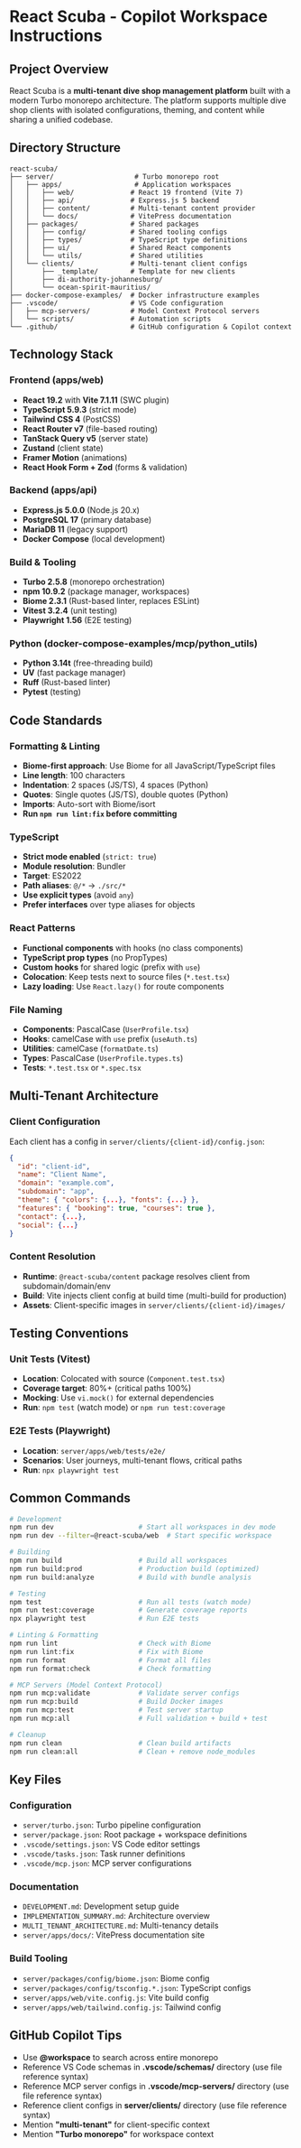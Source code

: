 # React Scuba - Copilot Workspace Instructions

## Project Overview

React Scuba is a **multi-tenant dive shop management platform** built with a modern Turbo monorepo architecture. The platform supports multiple dive shop clients with isolated configurations, theming, and content while sharing a unified codebase.

## Directory Structure

```
react-scuba/
├── server/                    # Turbo monorepo root
│   ├── apps/                  # Application workspaces
│   │   ├── web/              # React 19 frontend (Vite 7)
│   │   ├── api/              # Express.js 5 backend
│   │   ├── content/          # Multi-tenant content provider
│   │   └── docs/             # VitePress documentation
│   ├── packages/             # Shared packages
│   │   ├── config/           # Shared tooling configs
│   │   ├── types/            # TypeScript type definitions
│   │   ├── ui/               # Shared React components
│   │   └── utils/            # Shared utilities
│   └── clients/              # Multi-tenant client configs
│       ├── _template/        # Template for new clients
│       ├── di-authority-johannesburg/
│       └── ocean-spirit-mauritius/
├── docker-compose-examples/  # Docker infrastructure examples
├── .vscode/                  # VS Code configuration
│   ├── mcp-servers/          # Model Context Protocol servers
│   └── scripts/              # Automation scripts
└── .github/                  # GitHub configuration & Copilot context
```

## Technology Stack

### Frontend (apps/web)

- **React 19.2** with **Vite 7.1.11** (SWC plugin)
- **TypeScript 5.9.3** (strict mode)
- **Tailwind CSS 4** (PostCSS)
- **React Router v7** (file-based routing)
- **TanStack Query v5** (server state)
- **Zustand** (client state)
- **Framer Motion** (animations)
- **React Hook Form + Zod** (forms & validation)

### Backend (apps/api)

- **Express.js 5.0.0** (Node.js 20.x)
- **PostgreSQL 17** (primary database)
- **MariaDB 11** (legacy support)
- **Docker Compose** (local development)

### Build & Tooling

- **Turbo 2.5.8** (monorepo orchestration)
- **npm 10.9.2** (package manager, workspaces)
- **Biome 2.3.1** (Rust-based linter, replaces ESLint)
- **Vitest 3.2.4** (unit testing)
- **Playwright 1.56** (E2E testing)

### Python (docker-compose-examples/mcp/python_utils)

- **Python 3.14t** (free-threading build)
- **UV** (fast package manager)
- **Ruff** (Rust-based linter)
- **Pytest** (testing)

## Code Standards

### Formatting & Linting

- **Biome-first approach**: Use Biome for all JavaScript/TypeScript files
- **Line length**: 100 characters
- **Indentation**: 2 spaces (JS/TS), 4 spaces (Python)
- **Quotes**: Single quotes (JS/TS), double quotes (Python)
- **Imports**: Auto-sort with Biome/isort
- **Run `npm run lint:fix` before committing**

### TypeScript

- **Strict mode enabled** (`strict: true`)
- **Module resolution**: Bundler
- **Target**: ES2022
- **Path aliases**: `@/*` → `./src/*`
- **Use explicit types** (avoid `any`)
- **Prefer interfaces** over type aliases for objects

### React Patterns

- **Functional components** with hooks (no class components)
- **TypeScript prop types** (no PropTypes)
- **Custom hooks** for shared logic (prefix with `use`)
- **Colocation**: Keep tests next to source files (`*.test.tsx`)
- **Lazy loading**: Use `React.lazy()` for route components

### File Naming

- **Components**: PascalCase (`UserProfile.tsx`)
- **Hooks**: camelCase with `use` prefix (`useAuth.ts`)
- **Utilities**: camelCase (`formatDate.ts`)
- **Types**: PascalCase (`UserProfile.types.ts`)
- **Tests**: `*.test.tsx` or `*.spec.tsx`

## Multi-Tenant Architecture

### Client Configuration

Each client has a config in `server/clients/{client-id}/config.json`:

```json
{
  "id": "client-id",
  "name": "Client Name",
  "domain": "example.com",
  "subdomain": "app",
  "theme": { "colors": {...}, "fonts": {...} },
  "features": { "booking": true, "courses": true },
  "contact": {...},
  "social": {...}
}
```

### Content Resolution

- **Runtime**: `@react-scuba/content` package resolves client from subdomain/domain/env
- **Build**: Vite injects client config at build time (multi-build for production)
- **Assets**: Client-specific images in `server/clients/{client-id}/images/`

## Testing Conventions

### Unit Tests (Vitest)

- **Location**: Colocated with source (`Component.test.tsx`)
- **Coverage target**: 80%+ (critical paths 100%)
- **Mocking**: Use `vi.mock()` for external dependencies
- **Run**: `npm test` (watch mode) or `npm run test:coverage`

### E2E Tests (Playwright)

- **Location**: `server/apps/web/tests/e2e/`
- **Scenarios**: User journeys, multi-tenant flows, critical paths
- **Run**: `npx playwright test`

## Common Commands

```bash
# Development
npm run dev                     # Start all workspaces in dev mode
npm run dev --filter=@react-scuba/web  # Start specific workspace

# Building
npm run build                   # Build all workspaces
npm run build:prod              # Production build (optimized)
npm run build:analyze           # Build with bundle analysis

# Testing
npm test                        # Run all tests (watch mode)
npm run test:coverage           # Generate coverage reports
npx playwright test             # Run E2E tests

# Linting & Formatting
npm run lint                    # Check with Biome
npm run lint:fix                # Fix with Biome
npm run format                  # Format all files
npm run format:check            # Check formatting

# MCP Servers (Model Context Protocol)
npm run mcp:validate            # Validate server configs
npm run mcp:build               # Build Docker images
npm run mcp:test                # Test server startup
npm run mcp:all                 # Full validation + build + test

# Cleanup
npm run clean                   # Clean build artifacts
npm run clean:all               # Clean + remove node_modules
```

## Key Files

### Configuration

- `server/turbo.json`: Turbo pipeline configuration
- `server/package.json`: Root package + workspace definitions
- `.vscode/settings.json`: VS Code editor settings
- `.vscode/tasks.json`: Task runner definitions
- `.vscode/mcp.json`: MCP server configurations

### Documentation

- `DEVELOPMENT.md`: Development setup guide
- `IMPLEMENTATION_SUMMARY.md`: Architecture overview
- `MULTI_TENANT_ARCHITECTURE.md`: Multi-tenancy details
- `server/apps/docs/`: VitePress documentation site

### Build Tooling

- `server/packages/config/biome.json`: Biome config
- `server/packages/config/tsconfig.*.json`: TypeScript configs
- `server/apps/web/vite.config.js`: Vite build config
- `server/apps/web/tailwind.config.js`: Tailwind config

## GitHub Copilot Tips

- Use **@workspace** to search across entire monorepo
- Reference VS Code schemas in **.vscode/schemas/** directory (use file reference syntax)
- Reference MCP server configs in **.vscode/mcp-servers/** directory (use file reference syntax)
- Reference client configs in **server/clients/** directory (use file reference syntax)
- Mention **"multi-tenant"** for client-specific context
- Mention **"Turbo monorepo"** for workspace context
